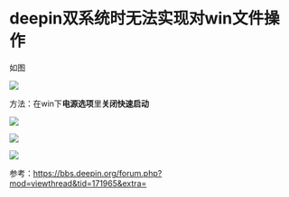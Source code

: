 # deepin双系统时无法实现对win文件操作

如图

![](https://img1.zlogs.net/19/20191102202355.png)

方法：在win下**电源选项**里**关闭快速启动**

![](https://img1.zlogs.net/19/20191102202422.png)

![](https://img1.zlogs.net/19/20191102202442.png)

![](https://img1.zlogs.net/19/20191102202455.png)





参考：<https://bbs.deepin.org/forum.php?mod=viewthread&tid=171965&extra=>







